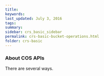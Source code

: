 ```yaml
---
title:  
keywords: 
last_updated: July 3, 2016
tags: 
summary: 
sidebar: crs_basic_sidebar
permalink: crs-basic-bucket-operations.html
folder: crs-basic
---
```


### About COS APIs

There are several ways.

